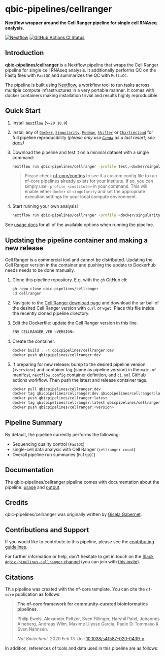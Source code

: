 # qbic-pipelines/cellranger

**Nextflow wrapper around the Cell Ranger pipeline for single cell RNAseq analysis**.

[![Nextflow](https://img.shields.io/badge/nextflow-%E2%89%A520.10.0-brightgreen.svg)](https://www.nextflow.io/)
[![GitHub Actions CI Status](https://github.com/qbic-pipelines/cellranger/workflows/nf-core%20CI/badge.svg)](https://github.com/qbic-pipelines/cellranger/actions)

## Introduction

**qbic-pipelines/cellranger** is a Nextflow pipeline that wraps the Cell Ranger pipeline for single cell RNAseq analysis. It additionally performs QC on the Fastq files
with `FastQC` and summarizes the QC with `MultiQC`.

The pipeline is built using [Nextflow](https://www.nextflow.io), a workflow tool to run tasks across multiple compute infrastructures in a very portable manner. It comes with docker containers making installation trivial and results highly reproducible.

## Quick Start

1. Install [`nextflow`](https://nf-co.re/usage/installation) (`>=20.10.0`)

2. Install any of [`Docker`](https://docs.docker.com/engine/installation/), [`Singularity`](https://www.sylabs.io/guides/3.0/user-guide/), [`Podman`](https://podman.io/), [`Shifter`](https://nersc.gitlab.io/development/shifter/how-to-use/) or [`Charliecloud`](https://hpc.github.io/charliecloud/) for full pipeline reproducibility _(please only use [`Conda`](https://conda.io/miniconda.html) as a last resort; see [docs](https://nf-co.re/usage/configuration#basic-configuration-profiles))_

3. Download the pipeline and test it on a minimal dataset with a single command:

    ```bash
    nextflow run qbic-pipelines/cellranger -profile test,<docker/singularity/podman/conda/institute>
    ```

    > Please check [nf-core/configs](https://github.com/nf-core/configs#documentation) to see if a custom config file to run nf-core pipelines already exists for your Institute. If so, you can simply use `-profile <institute>` in your command. This will enable either `docker` or `singularity` and set the appropriate execution settings for your local compute environment.

4. Start running your own analysis!

    <!-- TODO nf-core: Update the example "typical command" below used to run the pipeline -->

    ```bash
    nextflow run qbic-pipelines/cellranger -profile <docker/singularity/podman/conda/institute> --input 'samplesheet.tsv' --genome GRCh38
    ```

See [usage docs](./docs/usage.md) for all of the available options when running the pipeline.

## Updating the pipeline container and making a new release

Cell Ranger is a commercial tool and cannot be distributed. Updating the Cell Ranger version in the container and pushing the update to Dockerhub needs
needs to be done manually.

1. Clone this pipeline repository. E.g. with the `gh` GitHub cli:

    ```bash
    gh repo clone qbic-pipelines/cellranger
    cd cellranger
    ```

2. Navigate to the [Cell Ranger download page](https://support.10xgenomics.com/single-cell-gene-expression/software/downloads/latest) and download the tar ball of the desired Cell Ranger version with `curl` or `wget`. Place this file inside the recently cloned pipeline directory.

3. Edit the Dockerfile: update the Cell Ranger version in this line.

    ```bash
    ENV CELLRANGER_VER <VERSION>
    ```

4. Create the container:

    ```bash
    docker build . -t qbicpipelines/cellranger:dev
    docker push qbicpipelines/cellranger:dev
    ```

5. If preparing for new release: bump to the desired pipeline version (`<version>`) and container tag (same as pipeline version)
in the `main.nf` manifest, `nextflow.config` container definition, and `ci.yml` GitHub actions workflow.
Then push the latest and release container tags.

    ```bash
    docker pull qbicpipelines/cellranger:dev
    docker tag qbicpipelines/cellranger:dev qbicpipelines/cellranger:latest
    docker push qbicpipelines/cellranger:latest
    docker tag qbicpipelines/cellranger:latest qbicpipelines/cellranger:<version>
    docker push qbicpipelines/cellranger:<version>
    ```

## Pipeline Summary

By default, the pipeline currently performs the following:

* Sequencing quality control (`FastQC`)
* single-cell data analysis with Cell Ranger (`cellranger count`)
* Overall pipeline run summaries (`MultiQC`)

## Documentation

The qbic-pipelines/cellranger pipeline comes with documentation about the pipeline: [usage](./docs/usage.md) and [output](./docs/output.md).

## Credits

qbic-pipelines/cellranger was originally written by [Gisela Gabernet](https://github.com/ggabernet).

## Contributions and Support

If you would like to contribute to this pipeline, please see the [contributing guidelines](.github/CONTRIBUTING.md).

For further information or help, don't hesitate to get in touch on the [Slack `#qbic-pipelines-cellranger` channel](https://nfcore.slack.com/channels/qbic-pipelines-cellranger) (you can join with [this invite](https://nf-co.re/join/slack)).

## Citations

<!-- TODO nf-core: Add citation for pipeline after first release. Uncomment lines below and update Zenodo doi. -->
<!-- If you use  nf-core/qbic-pipelines-cellranger for your analysis, please cite it using the following doi: [10.5281/zenodo.XXXXXX](https://doi.org/10.5281/zenodo.XXXXXX) -->

This pipeline was created with the nf-core template. You can cite the `nf-core` publication as follows:

> **The nf-core framework for community-curated bioinformatics pipelines.**
>
> Philip Ewels, Alexander Peltzer, Sven Fillinger, Harshil Patel, Johannes Alneberg, Andreas Wilm, Maxime Ulysse Garcia, Paolo Di Tommaso & Sven Nahnsen.
>
> _Nat Biotechnol._ 2020 Feb 13. doi: [10.1038/s41587-020-0439-x](https://dx.doi.org/10.1038/s41587-020-0439-x).

In addition, references of tools and data used in this pipeline are as follows:
